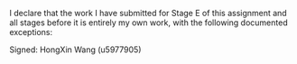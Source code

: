 I declare that the work I have submitted for Stage E of this assignment and all stages before it is entirely my own work, with the
following documented exceptions:



Signed: HongXin Wang (u5977905)
